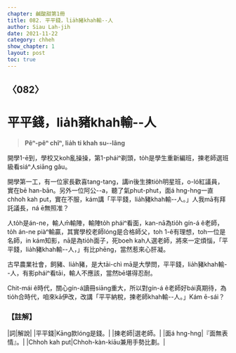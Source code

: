 ```yaml
---
chapter: 鹹酸甜第1冊
title: 082. 平平錢，lia̍h豬khah輸--人
author: Siau Lah-jih
date: 2021-11-22
category: chheh
show_chapter: 1
layout: post
toc: true
---
```

  
## 〈082〉
# 平平錢，lia̍h豬khah輸--人
>**Pêⁿ-pêⁿ chîⁿ, lia̍h ti khah su--lâng**

開學1-ē到，學校又koh亂操操，第1-pháiⁿ剃頭，to̍h是學生重新編班，揀老師選班級看siáⁿ人siāng gâu。

開學第一工，有一位家長歡喜tang-tang，講in後生揀tio̍h明星班，o-ló紅議員，實在bē han-bān。另外一位阿公--a，聽了氣phut-phut，面á hng-hng一直chhoh kah put，實在不服，kám講「平平錢，lia̍h豬khah輸--人。」人我mā有拜託議長，ná ē無照准？

人to̍h是án-ne，輸人m̄輸陣，輸陣to̍h pháiⁿ看面，kan-nā為tio̍h gín-á ê老師，to̍h án-ne piàⁿ輸贏，其實學校老師lóng是合格師父，toh 1-ê有理想，toh一位是名師，in kám知影，nā是為tio̍h面子，死boeh kah人選老師，將來一定煩惱，「平平錢，lia̍h豬khah輸--人，」有比phēng，當然惹來心肝凝。

古早農業社會，飼豬、lia̍h豬，是大tāi-chì mā是大學問，平平錢，lia̍h豬khah輸--人，有影pháiⁿ看tāi，輸人不應該，當然bē堪得忍耐。

Chit-mái ê時代，關心gín-á讀冊siāng重大，所以對gín-á ê老師好bái真期待，為tio̍h合時代，咱來kā伊改，改講「平平納稅，揀老師khah輸--人。」Kám ē-sái？


### 【註解】

|詞|解說|
|平平錢|Kāng款lóng是錢。|
|揀老師|選老師。|
|面á hng-hng|『面無表情』。|
|Chhoh kah put|Chhoh-kàn-kiāu兼用手勢比劃。|

